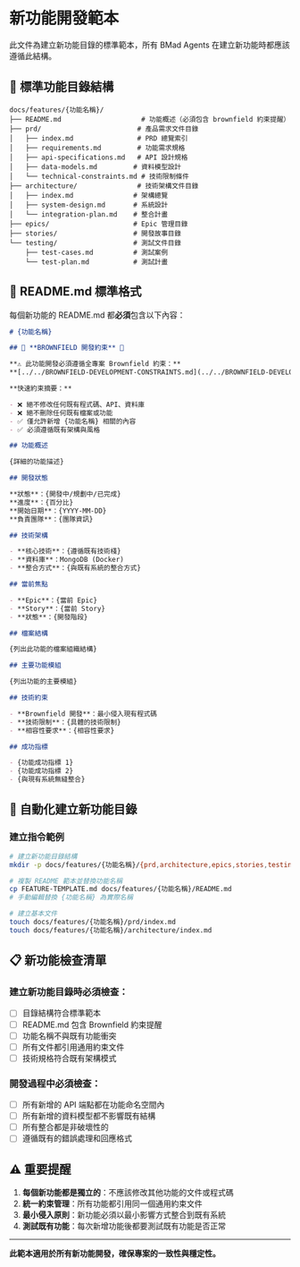 # 新功能開發範本

此文件為建立新功能目錄的標準範本，所有 BMad Agents 在建立新功能時都應該遵循此結構。

## 📁 標準功能目錄結構

```
docs/features/{功能名稱}/
├── README.md                    # 功能概述（必須包含 brownfield 約束提醒）
├── prd/                        # 產品需求文件目錄
│   ├── index.md                # PRD 總覽索引
│   ├── requirements.md         # 功能需求規格
│   ├── api-specifications.md   # API 設計規格
│   ├── data-models.md         # 資料模型設計
│   └── technical-constraints.md # 技術限制條件
├── architecture/               # 技術架構文件目錄
│   ├── index.md               # 架構總覽
│   ├── system-design.md       # 系統設計
│   └── integration-plan.md    # 整合計畫
├── epics/                     # Epic 管理目錄
├── stories/                   # 開發故事目錄
└── testing/                   # 測試文件目錄
    ├── test-cases.md          # 測試案例
    └── test-plan.md           # 測試計畫
```

## 📝 README.md 標準格式

每個新功能的 README.md 都**必須**包含以下內容：

```markdown
# {功能名稱}

## 🚨 **BROWNFIELD 開發約束** 🚨

**⚠️ 此功能開發必須遵循全專案 Brownfield 約束：**
**[../../BROWNFIELD-DEVELOPMENT-CONSTRAINTS.md](../../BROWNFIELD-DEVELOPMENT-CONSTRAINTS.md)**

**快速約束摘要：**

- ❌ 絕不修改任何既有程式碼、API、資料庫
- ❌ 絕不刪除任何既有檔案或功能
- ✅ 僅允許新增 {功能名稱} 相關的內容
- ✅ 必須遵循既有架構與風格

## 功能概述

{詳細的功能描述}

## 開發狀態

**狀態**：{開發中/規劃中/已完成}
**進度**：{百分比}
**開始日期**：{YYYY-MM-DD}
**負責團隊**：{團隊資訊}

## 技術架構

- **核心技術**：{遵循既有技術棧}
- **資料庫**：MongoDB (Docker)
- **整合方式**：{與既有系統的整合方式}

## 當前焦點

- **Epic**：{當前 Epic}
- **Story**：{當前 Story}
- **狀態**：{開發階段}

## 檔案結構

{列出此功能的檔案組織結構}

## 主要功能模組

{列出功能的主要模組}

## 技術約束

- **Brownfield 開發**：最小侵入現有程式碼
- **技術限制**：{具體的技術限制}
- **相容性要求**：{相容性要求}

## 成功指標

- {功能成功指標 1}
- {功能成功指標 2}
- {與現有系統無縫整合}
```

## 🔧 自動化建立新功能目錄

### 建立指令範例

```bash
# 建立新功能目錄結構
mkdir -p docs/features/{功能名稱}/{prd,architecture,epics,stories,testing}

# 複製 README 範本並替換功能名稱
cp FEATURE-TEMPLATE.md docs/features/{功能名稱}/README.md
# 手動編輯替換 {功能名稱} 為實際名稱

# 建立基本文件
touch docs/features/{功能名稱}/prd/index.md
touch docs/features/{功能名稱}/architecture/index.md
```

## 📋 新功能檢查清單

### 建立新功能目錄時必須檢查：

- [ ] 目錄結構符合標準範本
- [ ] README.md 包含 Brownfield 約束提醒
- [ ] 功能名稱不與既有功能衝突
- [ ] 所有文件都引用通用約束文件
- [ ] 技術規格符合既有架構模式

### 開發過程中必須檢查：

- [ ] 所有新增的 API 端點都在功能命名空間內
- [ ] 所有新增的資料模型都不影響既有結構
- [ ] 所有整合都是非破壞性的
- [ ] 遵循既有的錯誤處理和回應格式

## ⚠️ 重要提醒

1. **每個新功能都是獨立的**：不應該修改其他功能的文件或程式碼
2. **統一約束管理**：所有功能都引用同一個通用約束文件
3. **最小侵入原則**：新功能必須以最小影響方式整合到既有系統
4. **測試既有功能**：每次新增功能後都要測試既有功能是否正常

---

**此範本適用於所有新功能開發，確保專案的一致性與穩定性。**
